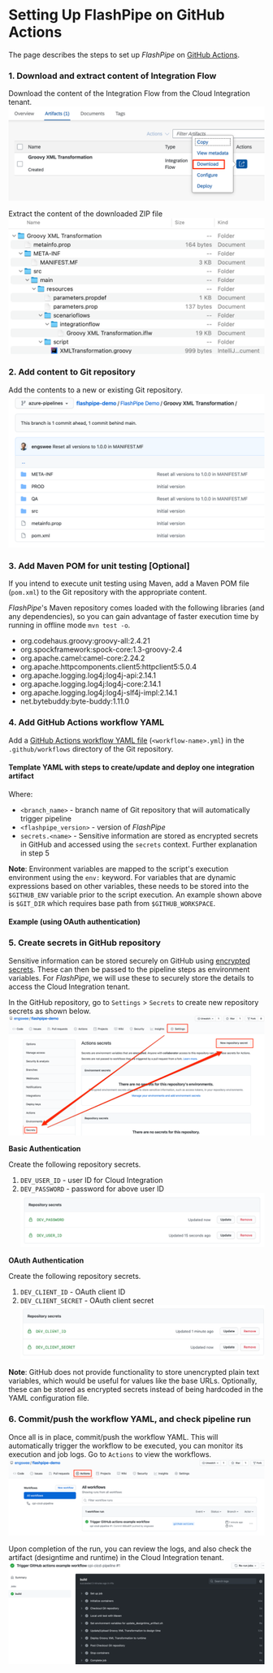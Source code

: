 # Setting Up FlashPipe on GitHub Actions
The page describes the steps to set up _FlashPipe_ on [GitHub Actions](https://github.com/features/actions).

### 1. Download and extract content of Integration Flow
Download the content of the Integration Flow from the Cloud Integration tenant.
![Download](images/setup/01a_download_iflow.png)

Extract the content of the downloaded ZIP file
![Content](images/setup/01b_iflow_contents.png)

### 2. Add content to Git repository
Add the contents to a new or existing Git repository.
![Git](images/setup/02a_add_to_git.png)

### 3. Add Maven POM for unit testing [Optional]
If you intend to execute unit testing using Maven, add a Maven POM file (`pom.xml`) to the Git repository with the appropriate content.

_FlashPipe_'s Maven repository comes loaded with the following libraries (and any dependencies), so you can gain advantage of faster execution time by running in offline mode `mvn test -o`.
- org.codehaus.groovy:groovy-all:2.4.21
- org.spockframework:spock-core:1.3-groovy-2.4
- org.apache.camel:camel-core:2.24.2
- org.apache.httpcomponents.client5:httpclient5:5.0.4
- org.apache.logging.log4j:log4j-api:2.14.1
- org.apache.logging.log4j:log4j-core:2.14.1
- org.apache.logging.log4j:log4j-slf4j-impl:2.14.1
- net.bytebuddy:byte-buddy:1.11.0

### 4. Add GitHub Actions workflow YAML
Add a [GitHub Actions workflow YAML file](https://docs.github.com/en/actions/reference/workflow-syntax-for-github-actions) (`<workflow-name>.yml`) in the `.github/workflows` directory of the Git repository.

#### Template YAML with steps to create/update and deploy one integration artifact
<script src="https://gist.github.com/engswee/06a528a4dbd7278e8a1020dfda5bd9b6.js"></script>

Where:
- `<branch_name>` - branch name of Git repository that will automatically trigger pipeline
- `<flashpipe_version>` - version of _FlashPipe_
- `secrets.<name>` - Sensitive information are stored as encrypted secrets in GitHub and accessed using the `secrets` context. Further explanation in step 5

**Note**: Environment variables are mapped to the script's execution environment using the `env:` keyword. For variables that are dynamic expressions based on other variables, these needs to be stored into the `$GITHUB_ENV` variable prior to the script execution. An example shown above is `$GIT_DIR` which requires base path from `$GITHUB_WORKSPACE`.

#### Example (using OAuth authentication)
<script src="https://gist.github.com/engswee/9de198d84650c08b7cdae4e7c08e1bcd.js"></script>

### 5. Create secrets in GitHub repository
Sensitive information can be stored securely on GitHub using [encrypted secrets](https://docs.github.com/en/actions/reference/encrypted-secrets). These can then be passed to the pipeline steps as environment variables. For _FlashPipe_, we will use these to securely store the details to access the Cloud Integration tenant.

In the GitHub repository, go to `Settings` > `Secrets` to create new repository secrets as shown below.
![Secrets Setting](images/setup/github-actions/05a_secrets.png)

**Basic Authentication**

Create the following repository secrets.
1. `DEV_USER_ID` - user ID for Cloud Integration
2. `DEV_PASSWORD` - password for above user ID
   ![Basic Secrets](images/setup/github-actions/05b_basic_secrets.png)

**OAuth Authentication**

Create the following repository secrets.
1. `DEV_CLIENT_ID` - OAuth client ID
2. `DEV_CLIENT_SECRET` - OAuth client secret
   ![OAuth Secrets](images/setup/github-actions/05c_oauth_secrets.png)

**Note**: GitHub does not provide functionality to store unencrypted plain text variables, which would be useful for values like the base URLs. Optionally, these can be stored as encrypted secrets instead of being hardcoded in the YAML configuration file.

### 6. Commit/push the workflow YAML, and check pipeline run
Once all is in place, commit/push the workflow YAML. This will automatically trigger the workflow to be executed, you can monitor its execution and job logs. Go to `Actions` to view the workflows.
![Monitor](images/setup/github-actions/06a_action_workflow.png)

Upon completion of the run, you can review the logs, and also check the artifact (designtime and runtime) in the Cloud Integration tenant.
![Monitor](images/setup/github-actions/06b_action_logs.png)